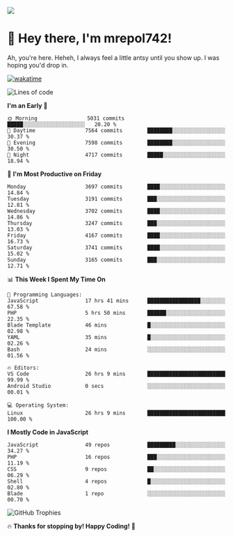 ![](https://media.tenor.com/FUEC3dPyVhEAAAAM/welcome-back-minions.gif)

# 👋 Hey there, I'm mrepol742!
Ah, you're here. Heheh, 
I always feel a little antsy until you show up. I was hoping you'd drop in.

[![wakatime](https://wakatime.com/badge/user/8ad4afa2-1a56-40d1-a949-4663473915b6.svg)](https://wakatime.com/@mrepol742)

<!--START_SECTION:mrepol742-->
![Lines of code](https://img.shields.io/badge/From%20Hello%20World%20I%27ve%20Written-19.9%20million%20lines%20of%20code-blue)

**I'm an Early 🐤** 

```text
🌞 Morning                5031 commits        █████░░░░░░░░░░░░░░░░░░░░   20.20 % 
🌆 Daytime                7564 commits        ████████░░░░░░░░░░░░░░░░░   30.37 % 
🌃 Evening                7598 commits        ████████░░░░░░░░░░░░░░░░░   30.50 % 
🌙 Night                  4717 commits        █████░░░░░░░░░░░░░░░░░░░░   18.94 % 
```
📅 **I'm Most Productive on Friday** 

```text
Monday                   3697 commits        ████░░░░░░░░░░░░░░░░░░░░░   14.84 % 
Tuesday                  3191 commits        ███░░░░░░░░░░░░░░░░░░░░░░   12.81 % 
Wednesday                3702 commits        ████░░░░░░░░░░░░░░░░░░░░░   14.86 % 
Thursday                 3247 commits        ███░░░░░░░░░░░░░░░░░░░░░░   13.03 % 
Friday                   4167 commits        ████░░░░░░░░░░░░░░░░░░░░░   16.73 % 
Saturday                 3741 commits        ████░░░░░░░░░░░░░░░░░░░░░   15.02 % 
Sunday                   3165 commits        ███░░░░░░░░░░░░░░░░░░░░░░   12.71 % 
```


📊 **This Week I Spent My Time On** 

```text
💬 Programming Languages: 
JavaScript               17 hrs 41 mins      █████████████████░░░░░░░░   67.58 % 
PHP                      5 hrs 50 mins       ██████░░░░░░░░░░░░░░░░░░░   22.35 % 
Blade Template           46 mins             █░░░░░░░░░░░░░░░░░░░░░░░░   02.98 % 
YAML                     35 mins             █░░░░░░░░░░░░░░░░░░░░░░░░   02.26 % 
Bash                     24 mins             ░░░░░░░░░░░░░░░░░░░░░░░░░   01.56 % 

🔥 Editors: 
VS Code                  26 hrs 9 mins       █████████████████████████   99.99 % 
Android Studio           0 secs              ░░░░░░░░░░░░░░░░░░░░░░░░░   00.01 % 

💻 Operating System: 
Linux                    26 hrs 9 mins       █████████████████████████   100.00 % 
```

**I Mostly Code in JavaScript** 

```text
JavaScript               49 repos            █████████░░░░░░░░░░░░░░░░   34.27 % 
PHP                      16 repos            ███░░░░░░░░░░░░░░░░░░░░░░   11.19 % 
CSS                      9 repos             ██░░░░░░░░░░░░░░░░░░░░░░░   06.29 % 
Shell                    4 repos             █░░░░░░░░░░░░░░░░░░░░░░░░   02.80 % 
Blade                    1 repo              ░░░░░░░░░░░░░░░░░░░░░░░░░   00.70 % 
```




<!--END_SECTION:mrepol742-->

![GitHub Trophies](https://github-profile-trophy.vercel.app/?username=mrepol742&theme=dracula)

🔥 **Thanks for stopping by! Happy Coding!** 🚀
